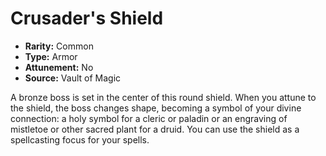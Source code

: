 # Crusader's Shield

- **Rarity:** Common
- **Type:** Armor
- **Attunement:** No
- **Source:** Vault of Magic

A bronze boss is set in the center of this round shield. When you attune to the shield, the boss changes shape, becoming a symbol of your divine connection: a holy symbol for a cleric or paladin or an engraving of mistletoe or other sacred plant for a druid. You can use the shield as a spellcasting focus for your spells.
